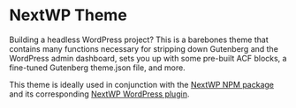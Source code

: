# NextWP Theme
Building a headless WordPress project? This is a barebones theme that contains many functions necessary for stripping down Gutenberg and the WordPress admin dashboard, sets you up with some pre-built ACF blocks, a fine-tuned Gutenberg theme.json file, and more.

This theme is ideally used in conjunction with the [NextWP NPM package](https://github.com/kaelansmith/next-wp) and its corresponding [NextWP WordPress plugin](https://github.com/Stikky-Media/next-wp-plugins/).